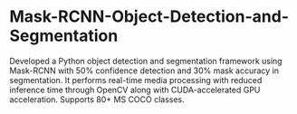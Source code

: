 # Mask-RCNN-Object-Detection-and-Segmentation
Developed a Python object detection and segmentation framework using Mask-RCNN with 50% confidence detection and 30% mask accuracy in segmentation. It performs real-time media processing with reduced inference time through OpenCV along with CUDA-accelerated GPU acceleration. Supports 80+ MS COCO classes.

